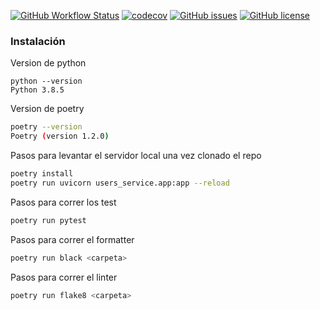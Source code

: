 [![GitHub Workflow Status](https://github.com/Fifiuba/admin-service/actions/workflows/test_action.yml/badge.svg?event=push)](https://github.com/Fifiuba/admin-service/commits/main)
[![codecov](https://codecov.io/gh/Fifiuba/admin-service/branch/main/graph/badge.svg?token=WQLIP37828)](https://codecov.io/gh/Fifiuba/admin-service)
[![GitHub issues](https://img.shields.io/github/issues/Fifiuba/admin-service?&style=flat-square)](https://github.com/Fifiuba/admin-service/issues)
[![GitHub license](https://img.shields.io/github/license/Fifiuba/admin-service?&style=flat-square)](https://github.com/Fifiuba/admin-service/blob/main/LICENSE)

### Instalación

Version de python
```shell
python --version
Python 3.8.5
 ```
Version de poetry
```bash
poetry --version
Poetry (version 1.2.0)
 ```

Pasos para levantar el servidor local una vez clonado el repo
```bash
poetry install
poetry run uvicorn users_service.app:app --reload
```

Pasos para correr los test
```bash
poetry run pytest
```

Pasos para correr el formatter
```bash
poetry run black <carpeta>
```

Pasos para correr el linter
```bash
poetry run flake8 <carpeta>
```